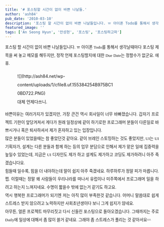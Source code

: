 ```yaml
---
title: '# 포스팅할 시간이 없이 바쁜 나날들.'
author: 'ash84'
pub_date: '2010-03-10'
description: '포스팅 할 시간이 없이 바쁜 나날들입니다. ㅠ 아이폰 Todo를 통해서 생각날때마다 포스팅 제목을 써 놓고 메모를 해두지만, 정작 언제 포스팅할지에 대한 Due Date는 정할수가 없군요. 에휴. </'
featured_image: ''
tags: ['An Seong Hyun', '안성현', '포스팅', '포스팅하고파']
---
```



<div style="text-align: justify;line-height: 2; "></div><div style="text-align: justify;line-height: 2; "><span style="font-size: 10pt; "><span style="font-family: Dotum; ">포스팅 할 시간이 없이 바쁜 나날들입니다. ㅠ 아이폰 Todo를 통해서 생각날때마다 포스팅 제목을 써 놓고 메모를 해두지만, 정작 언제 포스팅할지에 대한 Due Date는 정할수가 없군요. 에휴. </span></span></div><div style="text-align: justify;line-height: 2; "></div><div style="line-height: 2; "><figure class="wp-caption aligncenter" style="width: 320px">![](http://ash84.net/wp-content/uploads/1/cfile8.uf.155384254B975BC10BD722.PNG)<figcaption class="wp-caption-text">대체 언제다쓰니. </figcaption></figure><div style="text-align: justify;"></div></div><div style="text-align: justify;line-height: 2; "></div><div style="text-align: justify;line-height: 2; "><span style="font-size: 10pt; "><span style="font-family: Dotum; ">바쁜이유는 여러가지가 있겠지만, 가장 큰건 역시 회사일이 너무 바빠졌습니다. 갑자기 프로젝트 기한이 앞당겨져서 게다가 원래 일정상에 같이 하기로한 프로그래머 분들이 다른일로 바쁘시거나 혹은 퇴사하셔서 제가 혼자하고 있는 입장입니다. </span></span></div><div style="text-align: justify;line-height: 2; "></div><div style="text-align: justify;line-height: 2; "><span style="font-size: 10pt; "><span style="font-family: Dotum; ">많은 분들이 있었을때는 참 좋았던것 같아요. 같이 브레인 스토밍하는 것도 좋았지만, UI는 UI기획자가, 설계는 다른 분들과 함께 하는 등의 업무 분담으로 인해서 제가 맡은 일에 집중력을 높일수 있었는데, 지금은 UI 디자인도 제가 하고 설계도 제가하고 코딩도 제가하려니 아주 죽겠습니다요. </span></span></div><div style="text-align: justify;line-height: 2; "></div><div style="text-align: justify;line-height: 2; "><span style="font-size: 10pt; "><span style="font-family: Dotum; ">힘들때 일수록, 힘을 더 내야하는데 말이 쉽지 아주 죽겠네요. 하루하루가 정말 피가 마릅니다. 쩝. 이럴때는 정말 왜 사람들이 우리나라를 떠나서 유럽이나 미주쪽에서 프로그래머 일을 하려고 하는지 느껴지네요. 수명이 짧을수 밖에 없는거 같기도 하고요. </span></span></div><div style="text-align: justify;line-height: 2; "></div><div style="text-align: justify;line-height: 2; "><span style="font-size: 10pt; "><span style="font-family: Dotum; ">역시 행복한 프로그래머가 되기엔 저는 아직 많이 부족한것 같습니다. 어머니 말씀대로 쉽게 스트레스 받지 않으려고 노력하지만 사회초년생이다 보니 그게 쉽지가 않네요. </span></span></div><div style="text-align: justify;line-height: 2; "></div><div style="text-align: justify;line-height: 2; "><span style="font-size: 10pt; "><span style="font-family: Dotum; ">아무튼, 얼른 프로젝트 마무리짓고 다시 신들린 포스팅으로 돌아오겠습니다. 그때까지는 주로 Daily에 일상에 대해서 좀 많이 쓸거 같네요. 그래야 좀 스트레스가 풀리는 것 같아서요^^</span></span></div><div style="text-align: justify;line-height: 2; "></div><div style="text-align: justify;line-height: 2; "></div>

